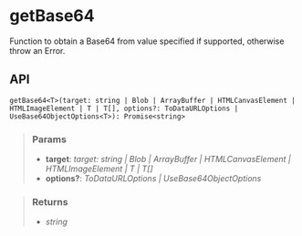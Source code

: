 # getBase64
Function to obtain a Base64 from value specified if supported, otherwise throw an Error.

## API

```tsx
getBase64<T>(target: string | Blob | ArrayBuffer | HTMLCanvasElement | HTMLImageElement | T | T[], options?: ToDataURLOptions | UseBase64ObjectOptions<T>): Promise<string>
```

> ### Params
>
> - __target__: _target: string | Blob | ArrayBuffer | HTMLCanvasElement | HTMLImageElement | T | T[]_
> - __options?__: _ToDataURLOptions | UseBase64ObjectOptions<T>_
>

> ### Returns
>
> 
> - _string_  
>